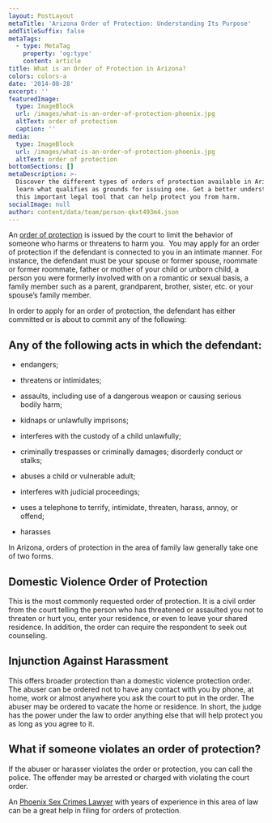 ```yaml
---
layout: PostLayout
metaTitle: 'Arizona Order of Protection: Understanding Its Purpose'
addTitleSuffix: false
metaTags:
  - type: MetaTag
    property: 'og:type'
    content: article
title: What is an Order of Protection in Arizona?
colors: colors-a
date: '2014-08-28'
excerpt: ''
featuredImage:
  type: ImageBlock
  url: /images/what-is-an-order-of-protection-phoenix.jpg
  altText: order of protection
  caption: ''
media:
  type: ImageBlock
  url: /images/what-is-an-order-of-protection-phoenix.jpg
  altText: order of protection
bottomSections: []
metaDescription: >-
  Discover the different types of orders of protection available in Arizona and
  learn what qualifies as grounds for issuing one. Get a better understanding of
  this important legal tool that can help protect you from harm.
socialImage: null
author: content/data/team/person-qkxt493m4.json
---
```


An [order of protection](https://azblumberglaw.com/phoenix-family-attorney/orders-of-protection/) is issued by the court to limit the behavior of someone who harms or threatens to harm you.  You may apply for an order of protection if the defendant is connected to you in an intimate manner. For instance, the defendant must be your spouse or former spouse, roommate or former roommate, father or mother of your child or unborn child, a person you were formerly involved with on a romantic or sexual basis, a family member such as a parent, grandparent, brother, sister, etc. or your spouse’s family member.

In order to apply for an order of protection, the defendant has either committed or is about to commit any of the following:

## Any of the following acts in which the defendant:

- endangers;

- threatens or intimidates;

- assaults, including use of a dangerous weapon or causing serious bodily harm;

- kidnaps or unlawfully imprisons;

- interferes with the custody of a child unlawfully;

- criminally trespasses or criminally damages; disorderly conduct or stalks;

- abuses a child or vulnerable adult;

- interferes with judicial proceedings;

- uses a telephone to terrify, intimidate, threaten, harass, annoy, or offend;

- harasses

In Arizona, orders of protection in the area of family law generally take one of two forms.

## **Domestic Violence Order of Protection**

This is the most commonly requested order of protection. It is a civil order from the court telling the person who has threatened or assaulted you not to threaten or hurt you, enter your residence, or even to leave your shared residence. In addition, the order can require the respondent to seek out counseling.

## **Injunction Against Harassment**

This offers broader protection than a domestic violence protection order. The abuser can be ordered not to have any contact with you by phone, at home, work or almost anywhere you ask the court to put in the order. The abuser may be ordered to vacate the home or residence. In short, the judge has the power under the law to order anything else that will help protect you as long as you agree to it.

## **What if someone violates an order of protection?**

If the abuser or harasser violates the order or protection, you can call the police. The offender may be arrested or charged with violating the court order.

An [Phoenix Sex Crimes Lawyer](https://azblumberglaw.com/phoenix-criminal-attorney/sex-crimes/) with years of experience in this area of law can be a great help in filing for orders of protection.
